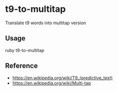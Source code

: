 # t9-to-multitap
Translate t9 words into multitap version

## Usage
ruby t9-to-multitap

## Reference
* https://en.wikipedia.org/wiki/T9_(predictive_text)
* https://en.wikipedia.org/wiki/Multi-tap
